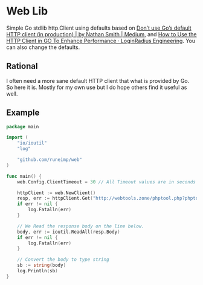Web Lib
=======

Simple Go stdlib http.Client using defaults based on [Don’t use Go’s default HTTP client (in production) | by Nathan Smith | Medium][], and [How to Use the HTTP Client in GO To Enhance Performance · LoginRadius Engineering][]. You can also change the defaults.


Rational
--------

I often need a more sane default HTTP client that what is provided by Go. So here it is. Mostly for my own use but I do hope others find it useful as well.


Example
-------

```go
package main

import (
	"io/ioutil"
	"log"

	"github.com/runeimp/web"
)

func main() {
	web.Config.ClientTimeout = 30 // All Timeout values are in seconds

	httpClient := web.NewClient()
	resp, err := httpClient.Get("http://webtools.zone/phptool.php?phptool_form=get&phptool_act=http_headers")
	if err != nil {
		log.Fatalln(err)
	}

	// We Read the response body on the line below.
	body, err := ioutil.ReadAll(resp.Body)
	if err != nil {
		log.Fatalln(err)
	}

	// Convert the body to type string
	sb := string(body)
	log.Println(sb)
}
```





[Don’t use Go’s default HTTP client (in production) | by Nathan Smith | Medium]: https://medium.com/@nate510/don-t-use-go-s-default-http-client-4804cb19f779
[How to Use the HTTP Client in GO To Enhance Performance · LoginRadius Engineering]: https://www.loginradius.com/blog/async/tune-the-go-http-client-for-high-performance/

